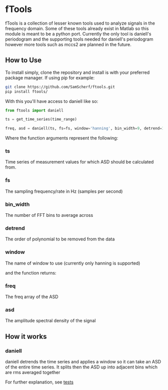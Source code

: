 # fTools

fTools is a collection of lesser known tools used to analyze signals in the frequency domain. Some of these tools already exist in Matlab so this module is meant to be a python port. Currently the only tool is daniell's periodogram and the supporting tools needed for daniell's periodogram however more tools such as mccs2 are planned in the future.

## How to Use

To install simply, clone the repository and install is with your preferred package manager. If using pip for example:

```bash
git clone https://github.com/SamScherf/ftools.git
pip install ftools/
```

With this you'll have access to daniell like so:

```python
from ftools import daniell

ts = get_time_series(time_range)

freq, asd = daniell(ts, fs=fs, window='hanning', bin_width=9, detrend=1)
```

Where the function arguments represent the following:

### ts

Time series of measurement values for which ASD should be calculated from.

### fs

The sampling frequency/rate in Hz (samples per second)

### bin_width

The number of FFT bins to average across

### detrend

The order of polynomial to be removed from the data

### window

The name of window to use (currently only hanning is supported)


and the function returns:

### freq

The freq array of the ASD

### asd

The amplitude spectral density of the signal

## How it works

### daniell

daniell detrends the time series and applies a window so it can take an
ASD of the entire time series. It splits then the ASD up into adjacent bins
which are rms averaged together

For further explanation, see [tests](https://github.com/SamScherf/ftools/tree/main/tests)
